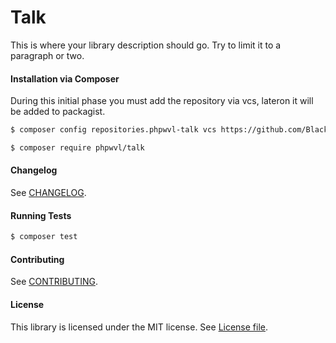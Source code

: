 Talk
================
This is where your library description should go. Try to limit it to a paragraph or two.

#### Installation via Composer

During this initial phase you must add the repository via vcs, lateron it will be added to packagist.

``` bash
$ composer config repositories.phpwvl-talk vcs https://github.com/BlackIkeEagle/phpwvl-talk.git
```

``` bash
$ composer require phpwvl/talk
```

#### Changelog

See [CHANGELOG](CHANGELOG.md).

#### Running Tests

``` bash
$ composer test
```

#### Contributing

See [CONTRIBUTING](CONTRIBUTING.md).

#### License

This library is licensed under the MIT license. See [License file](LICENSE.md).
